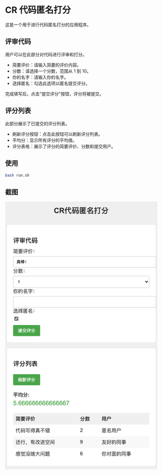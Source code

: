 # CR 代码匿名打分

这是一个用于进行代码匿名打分的应用程序。

## 评审代码

用户可以在此部分对代码进行评审和打分。

- 简要评价：请输入简要的评价内容。
- 分数：请选择一个分数，范围从 1 到 10。
- 你的名字：请输入你的名字。
- 选择匿名：勾选此选项以匿名提交评分。

完成填写后，点击"提交评分"按钮，评分将被提交。

## 评分列表

此部分展示了已提交的评分列表。

- 刷新评分按钮：点击此按钮可以刷新评分列表。
- 平均分：显示所有评分的平均值。
- 评分表格：展示了评分的简要评价、分数和提交用户。

## 使用

```bash
bash run.sh
```

## 截图

![](screenshot.png)
